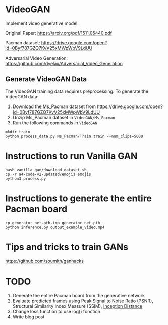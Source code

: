 # VideoGAN
Implement video generative model

Original Paper:
https://arxiv.org/pdf/1511.05440.pdf

Pacman dataset:
https://drive.google.com/open?id=0Byf787GZQ7KvV25xMWpWbV9LdUU

Adversarial Video Generation:
https://github.com/dyelax/Adversarial_Video_Generation

## Generate VideoGAN Data
The VideoGAN training data requires preprocessing. To generate the VideoGAN data:

1. Download the Ms_Pacman dataset from https://drive.google.com/open?id=0Byf787GZQ7KvV25xMWpWbV9LdUU
2. Unzip Ms_Pacman dataset in `VideoGAN/Ms_Pacman`
3. Run the following commands in `VideoGAN`
```
mkdir train
python process_data.py Ms_Pacman/Train train --num_clips=5000
```

# Instructions to run Vanilla GAN
```
bash vanilla_gan/download_dataset.sh
cp -r a4-code-v2-updated/emojis emojis
python3 process.py
```

# Instructions to generate the entire Pacman board
```
cp generator_net.pth.tmp generator_net.pth
python inference.py output_example_video.mp4
```

# Tips and tricks to train GANs
https://github.com/soumith/ganhacks

# TODO
1. Generate the entire Pacman board from the generative network
2. Evaluate predicted frames using Peak Signal to Noise Ratio (PSNR), Structural
Similarity Index Measure (SSIM), [Inception Distance](https://nealjean.com/ml/frechet-inception-distance/)
3. Change loss function to use log() function
4. Write blog post
